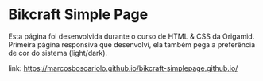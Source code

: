 # Bikcraft Simple Page

Esta página foi desenvolvida durante o curso de HTML & CSS da Origamid.
Primeira página responsiva que desenvolvi, ela também pega a preferência de cor do sistema (light/dark).

link: https://marcosboscariolo.github.io/bikcraft-simplepage.github.io/
